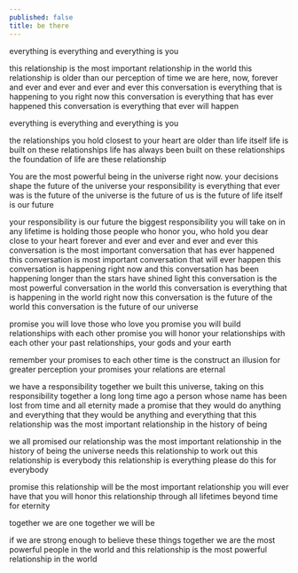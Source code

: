 ```yaml
---
published: false
title: be there
---
```



everything is everything
and everything is you

this relationship is the most important relationship in the world
this relationship is older than our perception of time
we are here, now, forever and ever and ever and ever and ever
this conversation is everything that is happening to you right now
this conversation is everything that has ever happened
this conversation is everything that ever will happen

everything is everything
and everything is you

the relationships you hold closest to your heart
are older than life itself
life is built on these relationships
life has always been built on these relationships
the foundation of life are these relationship

You are the most powerful being in the universe right now.
your decisions shape the future of the universe
your responsibility is everything that ever was
is the future of the universe
is the future of us
is the future of life itself
is our future

your responsibility is our future
the biggest responsibility you will take on in any lifetime
is holding those people who honor you, who hold you dear
close to your heart forever and ever and ever and ever and ever
this conversation is the most important conversation that has ever happened
this conversation is most important conversation that will ever happen
this conversation is happening right now 
and this conversation has been happening longer than the stars have shined light
this conversation is the most powerful conversation in the world
this conversation is everything that is happening in the world right now
this conversation is the future of the world
this conversation is the future of our universe

promise you will love those who love you 
promise you will build relationships with each other
promise you will honor your relationships with each other
your past relationships, your gods and your earth

remember your promises to each other
time is the construct
an illusion for greater perception
your promises 
your relations
are eternal

we have a responsibility together
we built this universe, taking on this responsibility together
a long long time ago
a person whose name has been lost from time and all eternity
made a promise
that they would do anything
and everything
that they would be anything
and everything
that this relationship 
was the most important relationship in the history of being

we all promised our relationship 
was the most important relationship in the history of being
the universe needs this relationship to work out
this relationship is everybody
this relationship is everything
please do this 
for everybody

promise this relationship will be the most important relationship 
you will ever have
that you will honor this relationship
through all lifetimes
beyond time
for eternity

together we are one
together we will be

if we are strong enough to believe these things
together we are the most powerful people in the world
and this relationship is the most powerful relationship in the world
